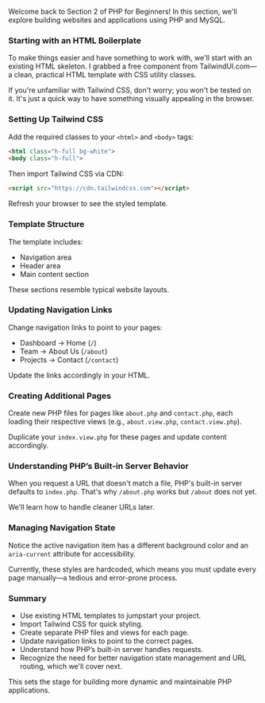 
Welcome back to Section 2 of PHP for Beginners! In this section, we'll explore building websites and applications using PHP and MySQL.

### Starting with an HTML Boilerplate

To make things easier and have something to work with, we'll start with an existing HTML skeleton. I grabbed a free component from TailwindUI.com—a clean, practical HTML template with CSS utility classes.

If you're unfamiliar with Tailwind CSS, don't worry; you won't be tested on it. It's just a quick way to have something visually appealing in the browser.

### Setting Up Tailwind CSS

Add the required classes to your `<html>` and `<body>` tags:

```html
<html class="h-full bg-white">
<body class="h-full">
```

Then import Tailwind CSS via CDN:

```html
<script src="https://cdn.tailwindcss.com"></script>
```

Refresh your browser to see the styled template.

### Template Structure

The template includes:

- Navigation area
- Header area
- Main content section

These sections resemble typical website layouts.

### Updating Navigation Links

Change navigation links to point to your pages:

- Dashboard → Home (`/`)
- Team → About Us (`/about`)
- Projects → Contact (`/contact`)

Update the links accordingly in your HTML.

### Creating Additional Pages

Create new PHP files for pages like `about.php` and `contact.php`, each loading their respective views (e.g., `about.view.php`, `contact.view.php`).

Duplicate your `index.view.php` for these pages and update content accordingly.

### Understanding PHP’s Built-in Server Behavior

When you request a URL that doesn't match a file, PHP's built-in server defaults to `index.php`. That's why `/about.php` works but `/about` does not yet.

We'll learn how to handle cleaner URLs later.

### Managing Navigation State

Notice the active navigation item has a different background color and an `aria-current` attribute for accessibility.

Currently, these styles are hardcoded, which means you must update every page manually—a tedious and error-prone process.

### Summary

- Use existing HTML templates to jumpstart your project.
- Import Tailwind CSS for quick styling.
- Create separate PHP files and views for each page.
- Update navigation links to point to the correct pages.
- Understand how PHP’s built-in server handles requests.
- Recognize the need for better navigation state management and URL routing, which we'll cover next.

This sets the stage for building more dynamic and maintainable PHP applications.